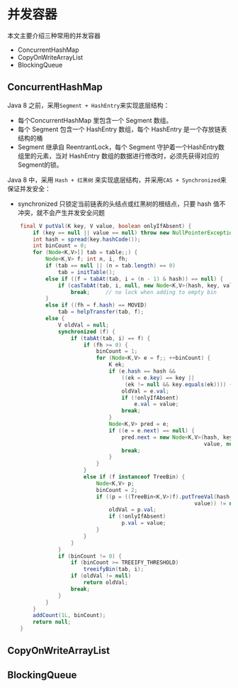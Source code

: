 # 并发容器
本文主要介绍三种常用的并发容器
- ConcurrentHashMap
- CopyOnWriteArrayList
- BlockingQueue 

## ConcurrentHashMap
Java 8 之前，采用`Segment + HashEntry`来实现底层结构：
- 每个ConcurrentHashMap 里包含一个 Segment 数组。
- 每个 Segment 包含一个 HashEntry 数组，每个 HashEntry 是一个存放链表结构的桶
- Segment 继承自 ReentrantLock，每个 Segment 守护着一个HashEntry数组里的元素，当对 HashEntry 数组的数据进行修改时，必须先获得对应的 Segment的锁。

Java 8 中，采用 `Hash + 红黑树` 来实现底层结构，并采用`CAS + Synchronized`来保证并发安全：
- synchronized 只锁定当前链表的头结点或红黑树的根结点，只要 hash 值不冲突，就不会产生并发安全问题

``` java
    final V putVal(K key, V value, boolean onlyIfAbsent) {
        if (key == null || value == null) throw new NullPointerException();
        int hash = spread(key.hashCode());
        int binCount = 0;
        for (Node<K,V>[] tab = table;;) {
            Node<K,V> f; int n, i, fh;
            if (tab == null || (n = tab.length) == 0)
                tab = initTable();
            else if ((f = tabAt(tab, i = (n - 1) & hash)) == null) {
                if (casTabAt(tab, i, null, new Node<K,V>(hash, key, value, null)))
                    break;     // no lock when adding to empty bin
            }
            else if ((fh = f.hash) == MOVED)
                tab = helpTransfer(tab, f);
            else {
                V oldVal = null;
                synchronized (f) {
                    if (tabAt(tab, i) == f) {
                        if (fh >= 0) {
                            binCount = 1;
                            for (Node<K,V> e = f;; ++binCount) {
                                K ek;
                                if (e.hash == hash &&
                                    ((ek = e.key) == key ||
                                     (ek != null && key.equals(ek)))) {
                                    oldVal = e.val;
                                    if (!onlyIfAbsent)
                                        e.val = value;
                                    break;
                                }
                                Node<K,V> pred = e;
                                if ((e = e.next) == null) {
                                    pred.next = new Node<K,V>(hash, key,
                                                              value, null);
                                    break;
                                }
                            }
                        }
                        else if (f instanceof TreeBin) {
                            Node<K,V> p;
                            binCount = 2;
                            if ((p = ((TreeBin<K,V>)f).putTreeVal(hash, key,
                                                           value)) != null) {
                                oldVal = p.val;
                                if (!onlyIfAbsent)
                                    p.val = value;
                            }
                        }
                    }
                }
                if (binCount != 0) {
                    if (binCount >= TREEIFY_THRESHOLD)
                        treeifyBin(tab, i);
                    if (oldVal != null)
                        return oldVal;
                    break;
                }
            }
        }
        addCount(1L, binCount);
        return null;
    }
```

## CopyOnWriteArrayList

## BlockingQueue